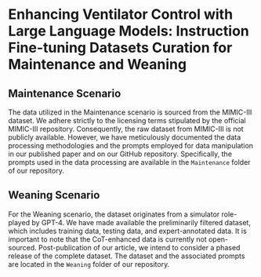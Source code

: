 # Enhancing Ventilator Control with Large Language Models: Instruction Fine-tuning Datasets Curation for Maintenance and Weaning
## Maintenance Scenario

The data utilized in the Maintenance scenario is sourced from the MIMIC-III dataset. We adhere strictly to the licensing terms stipulated by the official MIMIC-III repository. Consequently, the raw dataset from MIMIC-III is not publicly available. However, we have meticulously documented the data processing methodologies and the prompts employed for data manipulation in our published paper and on our GitHub repository. Specifically, the prompts used in the data processing are available in the `Maintenance` folder of our repository.

## Weaning Scenario

For the Weaning scenario, the dataset originates from a simulator role-played by GPT-4. We have made available the preliminarily filtered dataset, which includes training data, testing data, and expert-annotated data. It is important to note that the CoT-enhanced data is currently not open-sourced. Post-publication of our article, we intend to consider a phased release of the complete dataset. The dataset and the associated prompts are located in the `Weaning` folder of our repository.
